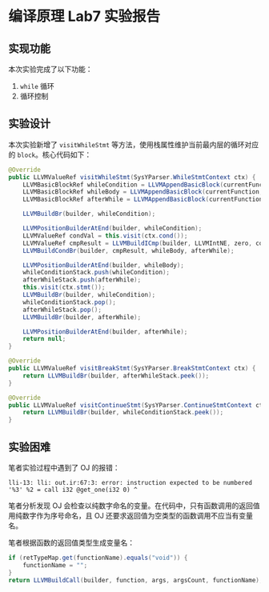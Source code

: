 # 编译原理 Lab7 实验报告

## 实现功能

本次实验完成了以下功能：

1. `while` 循环
1. 循环控制

## 实验设计

本次实验新增了 `visitWhileStmt` 等方法，使用栈属性维护当前最内层的循环对应的 `block`。核心代码如下：

```java
@Override
public LLVMValueRef visitWhileStmt(SysYParser.WhileStmtContext ctx) {
    LLVMBasicBlockRef whileCondition = LLVMAppendBasicBlock(currentFunction, "whileCondition");
    LLVMBasicBlockRef whileBody = LLVMAppendBasicBlock(currentFunction, "whileBody");
    LLVMBasicBlockRef afterWhile = LLVMAppendBasicBlock(currentFunction, "afterWhile");

    LLVMBuildBr(builder, whileCondition);

    LLVMPositionBuilderAtEnd(builder, whileCondition);
    LLVMValueRef condVal = this.visit(ctx.cond());
    LLVMValueRef cmpResult = LLVMBuildICmp(builder, LLVMIntNE, zero, condVal, "cmp_result");
    LLVMBuildCondBr(builder, cmpResult, whileBody, afterWhile);

    LLVMPositionBuilderAtEnd(builder, whileBody);
    whileConditionStack.push(whileCondition);
    afterWhileStack.push(afterWhile);
    this.visit(ctx.stmt());
    LLVMBuildBr(builder, whileCondition);
    whileConditionStack.pop();
    afterWhileStack.pop();
    LLVMBuildBr(builder, afterWhile);

    LLVMPositionBuilderAtEnd(builder, afterWhile);
    return null;
}

@Override
public LLVMValueRef visitBreakStmt(SysYParser.BreakStmtContext ctx) {
    return LLVMBuildBr(builder, afterWhileStack.peek());
}

@Override
public LLVMValueRef visitContinueStmt(SysYParser.ContinueStmtContext ctx) {
    return LLVMBuildBr(builder, whileConditionStack.peek());
}
```

## 实验困难

笔者实验过程中遇到了 OJ 的报错：

```
lli-13: lli: out.ir:67:3: error: instruction expected to be numbered '%3' %2 = call i32 @get_one(i32 0) ^ 
```

笔者分析发现 OJ 会检查以纯数字命名的变量。在代码中，只有函数调用的返回值用纯数字作为序号命名，且 OJ 还要求返回值为空类型的函数调用不应当有变量名。

笔者根据函数的返回值类型生成变量名：

```java
if (retTypeMap.get(functionName).equals("void")) {
    functionName = "";
}
return LLVMBuildCall(builder, function, args, argsCount, functionName);
```

